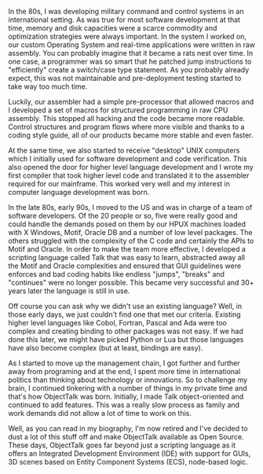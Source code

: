 In the 80s, I was developing military command and control systems in an
international setting. As was true for most software development at that
time, memory and disk capacities were a scarce commodity and optimization
strategies were always important. In the system I worked on, our custom
Operating System and real-time applications were written in raw assembly.
You can probably imagine that it became a rats nest over time.
In one case, a programmer was so smart that he patched jump instructions
to "efficiently" create a switch/case type statement. As you probably
already expect, this was not maintainable and pre-deployment testing
started to take way too much time.

Luckily, our assembler had a simple pre-processor that allowed macros
and I developed a set of macros for structured programming in raw CPU
assembly. This stopped all hacking and the code became more readable.
Control structures and program flows where more visible and thanks to
a coding style guide, all of our products became more stable and even
faster.

At the same time, we also started to receive "desktop" UNIX computers
which I initially used for software development and code verification.
This also opened the door for higher level language development and
I wrote my first compiler that took higher level code and translated it
to the assembler required for our mainframe. This worked very well and
my interest in computer language development was born.

In the late 80s, early 90s, I moved to the US and was in charge of a
team of software developers. Of the 20 people or so, five were really
good and could handle the demands posed on them by our HPUX machines loaded
with X Windows, Motif, Oracle DB and a number of low level packages.
The others struggled with the complexity of the C code and certainly the
APIs to Motif and Oracle. In order to make the team more effective, I
developed a scripting language called Talk that was easy to learn,
abstracted away all the Motif and Oracle complexities and ensured that
GUI guidelines were enforces and bad coding habits like endless "jumps",
"breaks" and "continues" were no longer possible. This became very
successful and 30+ years later the language is still in use.

Off course you can ask why we didn't use an existing language? Well, in
those early days, we just couldn't find one that met our criteria.
Existing higher level languages like Cobol, Fortran, Pascal and Ada were
too complex and creating binding to other packages was not easy. If we had
done this later, we might have picked Python or Lua but those languages
have also become complex (but at least, bindings are easy).

As I started to move up the management chain, I got further and further
away from programing and at the end, I spent more time in international
politics than thinking about technology or innovations. So to challenge
my brain, I continued tinkering with a number of things in my private
time and that's how ObjectTalk was born. Initially, I made Talk
object-oriented and continued to add features. This was a really
slow process as family and work demands did not allow a lot of time to
work on this.

Well, as you can read in my biography, I'm now retired and I've decided
to dust a lot of this stuff off and make ObjectTalk available as Open Source.
These days, ObjectTalk goes far beyond just a scripting language as it
offers an Integrated Development Environment (IDE) with support for
GUIs, 3D scenes based on Entity Component Systems (ECS), node-based logic.
